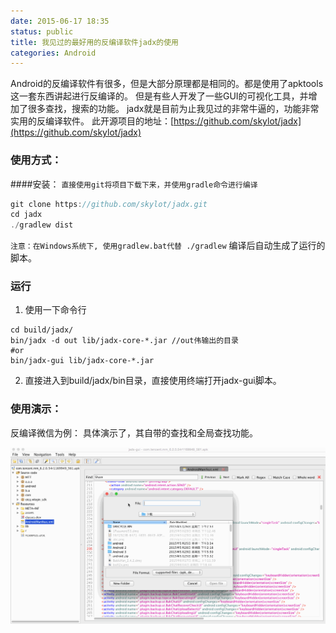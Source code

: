 ```yaml
---
date: 2015-06-17 18:35
status: public
title: 我见过的最好用的反编译软件jadx的使用
categories: Android
---
```


Android的反编译软件有很多，但是大部分原理都是相同的。都是使用了apktools这一套东西讲起进行反编译的。
但是有些人开发了一些GUI的可视化工具，并增加了很多查找，搜索的功能。
jadx就是目前为止我见过的非常牛逼的，功能非常实用的反编译软件。
此开源项目的地址：[https://github.com/skylot/jadx](https://github.com/skylot/jadx)
### 使用方式：
####安装：
`直接使用git将项目下载下来，并使用gradle命令进行编译`
```c
git clone https://github.com/skylot/jadx.git
cd jadx
./gradlew dist
```
`注意：在Windows系统下, 使用gradlew.bat代替 ./gradlew`
编译后自动生成了运行的脚本。
### 运行
1. 使用一下命令行
```
cd build/jadx/
bin/jadx -d out lib/jadx-core-*.jar //out伟输出的目录
#or
bin/jadx-gui lib/jadx-core-*.jar
```
2. 直接进入到build/jadx/bin目录，直接使用终端打开jadx-gui脚本。
### 使用演示：
反编译微信为例：
具体演示了，其自带的查找和全局查找功能。

![](我见过的最好用的反编译软件jadx的使用/jadx.gif)